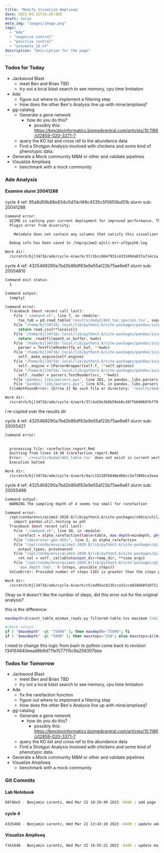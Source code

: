 ```yaml
---
title: 'Modify Visualize Ampliseq'
date: 2023-03-22T14:28:00Z
draft: false
meta_img: "images/image.png"
tags:
  - "Ade"
  - "negative control"
  - "positive control"
  - "automate_16_nf"
description: "Description for the page"
---
```


### Todos for Today

- Jackwood Blast
  - meet Ben and Brian TBD
  - try out a local blast search to see memory, cpu time limitation
- Ade
  - figure out where to implement a filtering step
  - How does the other Ben's Analysis line up with mine/ampliseq?
- gg-catalog
  - Generate a gene network 
    - how do you do this?
      - possibly this: https://bmcbioinformatics.biomedcentral.com/articles/10.1186/s12859-020-3371-7
  - query the KO list and cross ref to the abundance data
  - Find a Shotgun Analysis involved with chickens and some kind of phenotypic data.
- Generate a Mock community M&M or other and validate pipelines
- Visualize Ampliseq
  - benchmark with a mock community
  
### Ade Analysis

#### Examine slurm 20041288

cycle 4 ref: 95a8d59b88e834c0d7dcf49c4535c5f0650bd51b
slurm sub: 20041288

```bash
Command error:
  QIIME is caching your current deployment for improved performance. This may take a few moments and should only happen once per deployment.
  Plugin error from diversity:

    Metadata does not contain any columns that satisfy this visualizer's requirements. There must be at least one metadata column that contains categorical data, isn't empty, doesn't consist of unique values, and doesn't consist of exactly one value.

  Debug info has been saved to /tmp/qiime2-q2cli-err-uf2gxyh6.log

Work dir:
  /scratch/bjl34716/ade/cycle-4/work/37/1bcc8647931c433349da037a714c1a
```

cycle 4 ref: 4325468290a7bd2b86df83e9e55af22b75ae6e61
slurm sub: 20054810

```bash
Command exit status:
  1

Command output:
  (empty)

Command error:
  Traceback (most recent call last):
    File ".command.sh", line 7, in <module>
      tax_tab = pd.read_table('results/dada2/ASV_tax_species.tsv', sep='	')
    File "/home/bjl34716/.local/lib/python3.6/site-packages/pandas/io/parsers.py", line 767, in read_table
      return read_csv(**locals())
    File "/home/bjl34716/.local/lib/python3.6/site-packages/pandas/io/parsers.py", line 688, in read_csv
      return _read(filepath_or_buffer, kwds)
    File "/home/bjl34716/.local/lib/python3.6/site-packages/pandas/io/parsers.py", line 454, in _read
      parser = TextFileReader(fp_or_buf, **kwds)
    File "/home/bjl34716/.local/lib/python3.6/site-packages/pandas/io/parsers.py", line 948, in __init__
      self._make_engine(self.engine)
    File "/home/bjl34716/.local/lib/python3.6/site-packages/pandas/io/parsers.py", line 1180, in _make_engine
      self._engine = CParserWrapper(self.f, **self.options)
    File "/home/bjl34716/.local/lib/python3.6/site-packages/pandas/io/parsers.py", line 2010, in __init__
      self._reader = parsers.TextReader(src, **kwds)
    File "pandas/_libs/parsers.pyx", line 382, in pandas._libs.parsers.TextReader.__cinit__
    File "pandas/_libs/parsers.pyx", line 674, in pandas._libs.parsers.TextReader._setup_parser_source
  FileNotFoundError: [Errno 2] No such file or directory: 'results/dada2/ASV_tax_species.tsv'

Work dir:
  /scratch/bjl34716/ade/cycle-4/work/37/4a59e3b8b59eb0c387fbb0960fbf79
```

I re-copied over the results dir


cycle 4 ref: 4325468290a7bd2b86df83e9e55af22b75ae6e61
slurm sub: 20055421

```bash
Command error:
  
  
  processing file: rarefaction_report.Rmd
  Quitting from lines 14-38 (rarefaction_report.Rmd) 
  Error: './results/dada2/ASV_table.tsv' does not exist in current working directory ('/scratch/bjl34716/ade/cycle-4/work/da/c15220fb640e4b6cc3e7300bca3eaa').
  Execution halted

Work dir:
  /scratch/bjl34716/ade/cycle-4/work/da/c15220fb640e4b6cc3e7300bca3eaa
```

cycle 4 ref: 4325468290a7bd2b86df83e9e55af22b75ae6e61
slurm sub: 20055499

```bash
Command output:
  WARNING The sampling depth of 4 seems too small for rarefaction

Command error:
  /opt/conda/envs/qiime2-2020.8/lib/python3.6/site-packages/skbio/util/_testing.py:15: FutureWarning: pandas.util.testing is deprecated. Use the functions in the public API at pandas.testing instead.
    import pandas.util.testing as pdt
  Traceback (most recent call last):
    File ".command.sh", line 50, in <module>
      rarefact = alpha_rarefaction(table=table, max_depth=mindepth, phylogeny=rooted_tree)
    File "<decorator-gen-455>", line 2, in alpha_rarefaction
    File "/opt/conda/envs/qiime2-2020.8/lib/python3.6/site-packages/qiime2/sdk/action.py", line 245, in bound_callable
      output_types, provenance)
    File "/opt/conda/envs/qiime2-2020.8/lib/python3.6/site-packages/qiime2/sdk/action.py", line 452, in _callable_executor_
      ret_val = self._callable(output_dir=temp_dir, **view_args)
    File "/opt/conda/envs/qiime2-2020.8/lib/python3.6/site-packages/q2_diversity/_alpha/_visualizer.py", line 343, in alpha_rarefaction
      'max_depth (%d).' % (steps, possible_steps))
  ValueError: Provided number of steps (10) is greater than the steps possible between min_depth and max_depth (3).

Work dir:
  /scratch/bjl34716/ade/cycle-4/work/c5/ed95acb235cca31cca024bb8fa9711

```

Okay so it doesn't like the number of steps, did this error out for the original analysis?

this is the difference:

```bash
maxdepth=$(count_table_minmax_reads.py filtered-table.tsv maximum 2>&1)

#check values
if [ "$maxdepth" -gt "75000" ]; then maxdepth="75000"; fi
if [ "$maxdepth" -gt "5000" ]; then maxsteps="250"; else maxsteps=$((maxdepth/20)); fi
```

I need to change this logic from bash to python come back to revision f34164840eead6b6d711e1577115c9a256307bbe

### Todos for Tomorrow

- Jackwood Blast
  - meet Ben and Brian TBD
  - try out a local blast search to see memory, cpu time limitation
- Ade
  - fix the rarefaction function
  - figure out where to implement a filtering step
  - How does the other Ben's Analysis line up with mine/ampliseq?
- gg-catalog
  - Generate a gene network 
    - how do you do this?
      - possibly this: https://bmcbioinformatics.biomedcentral.com/articles/10.1186/s12859-020-3371-7
  - query the KO list and cross ref to the abundance data
  - Find a Shotgun Analysis involved with chickens and some kind of phenotypic data.
- Generate a Mock community M&M or other and validate pipelines
- Visualize Ampliseq
  - benchmark with a mock community
  
### Git Commits

#### Lab Notebook

```bash
68f4be5 - Benjamin Lorentz, Wed Mar 22 10:29:49 2023 -0400 : add page for wednesday
```

#### cycle 4

```bash
4325468 - Benjamin Lorentz, Wed Mar 22 13:43:10 2023 -0400 : update ade_params_litter.yaml
```

#### Visualize Ampliseq

```bash
f341648 - Benjamin Lorentz, Wed Mar 22 16:55:22 2023 -0400 : update main.nf NOT WORKING
```

